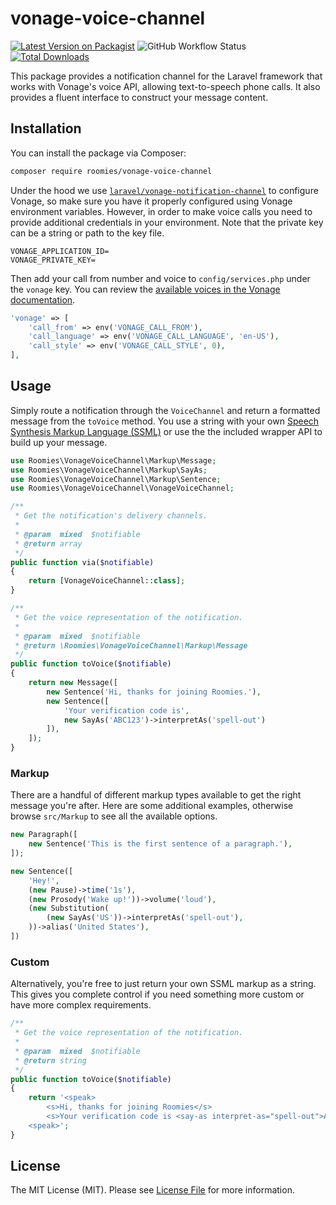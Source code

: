 # vonage-voice-channel

[![Latest Version on Packagist](https://img.shields.io/packagist/v/roomies/vonage-voice-channel.svg)](https://packagist.org/packages/roomies/vonage-voice-channel)
![GitHub Workflow Status](https://img.shields.io/github/workflow/status/roomies-com/vonage-voice-channel/phpunit)
[![Total Downloads](https://img.shields.io/packagist/dt/roomies/vonage-voice-channel.svg)](https://packagist.org/packages/roomies/vonage-voice-channel)

This package provides a notification channel for the Laravel framework that works with Vonage's voice API, allowing text-to-speech phone calls. It also provides a fluent interface to construct your message content.

## Installation

You can install the package via Composer:

```bash
composer require roomies/vonage-voice-channel
```

Under the hood we use [`laravel/vonage-notification-channel`](https://github.com/laravel/vonage-notification-channel) to configure Vonage, so make sure you have it properly configured using Vonage environment variables. However, in order to make voice calls you need to provide additional credentials in your environment. Note that the private key can be a string or path to the key file.

```
VONAGE_APPLICATION_ID=
VONAGE_PRIVATE_KEY=
```

Then add your call from number and voice to `config/services.php` under the `vonage` key. You can review the [available voices in the Vonage documentation](https://developer.vonage.com/voice/voice-api/guides/text-to-speech).

```php
'vonage' => [
    'call_from' => env('VONAGE_CALL_FROM'),
    'call_language' => env('VONAGE_CALL_LANGUAGE', 'en-US'),
    'call_style' => env('VONAGE_CALL_STYLE', 0),
],
```

## Usage

Simply route a notification through the `VoiceChannel` and return a formatted message from the `toVoice` method. You use a string with your own [Speech Synthesis Markup Language (SSML)](https://developer.vonage.com/voice/voice-api/guides/customizing-tts) or use the the included wrapper API to build up your message.

```php
use Roomies\VonageVoiceChannel\Markup\Message;
use Roomies\VonageVoiceChannel\Markup\SayAs;
use Roomies\VonageVoiceChannel\Markup\Sentence;
use Roomies\VonageVoiceChannel\VonageVoiceChannel;

/**
 * Get the notification's delivery channels.
 *
 * @param  mixed  $notifiable
 * @return array
 */
public function via($notifiable)
{
    return [VonageVoiceChannel::class];
}

/**
 * Get the voice representation of the notification.
 *
 * @param  mixed  $notifiable
 * @return \Roomies\VonageVoiceChannel\Markup\Message
 */
public function toVoice($notifiable)
{
    return new Message([
        new Sentence('Hi, thanks for joining Roomies.'),
        new Sentence([
            'Your verification code is',
            new SayAs('ABC123')->interpretAs('spell-out')
        ]),
    ]);
}
```

### Markup

There are a handful of different markup types available to get the right message you're after. Here are some additional examples, otherwise browse `src/Markup` to see all the available options.

```php
new Paragraph([
    new Sentence('This is the first sentence of a paragraph.'),
]);

new Sentence([
    'Hey!',
    (new Pause)->time('1s'),
    (new Prosody('Wake up!'))->volume('loud'),
    (new Substitution(
        (new SayAs('US'))->interpretAs('spell-out'),
    ))->alias('United States'),
])
```

### Custom

Alternatively, you're free to just return your own SSML markup as a string. This gives you complete control if you need something more custom or have more complex requirements.

```php
/**
 * Get the voice representation of the notification.
 *
 * @param  mixed  $notifiable
 * @return string
 */
public function toVoice($notifiable)
{
    return '<speak>
        <s>Hi, thanks for joining Roomies</s>
        <s>Your verification code is <say-as interpret-as="spell-out">ABC123</say-as></s>
    <speak>';
}
```

## License

The MIT License (MIT). Please see [License File](LICENSE.md) for more information.
